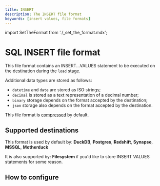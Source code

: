 ```yaml
---
title: INSERT
description: The INSERT file format
keywords: [insert values, file formats]
---
```

import SetTheFormat from './_set_the_format.mdx';

# SQL INSERT file format

This file format contains an INSERT...VALUES statement to be executed on the destination during the `load` stage.

Additional data types are stored as follows:

- `datetime` and `date` are stored as ISO strings;
- `decimal` is stored as a text representation of a decimal number;
- `binary` storage depends on the format accepted by the destination;
- `json` storage also depends on the format accepted by the destination.

This file format is [compressed](../../reference/performance.md#disabling-and-enabling-file-compression) by default.

## Supported destinations

This format is used by default by: **DuckDB**, **Postgres**, **Redshift**, **Synapse**, **MSSQL**, **Motherduck**

It is also supported by: **Filesystem** if you'd like to store INSERT VALUES statements for some reason.

## How to configure

<SetTheFormat file_type="insert_values"/>

